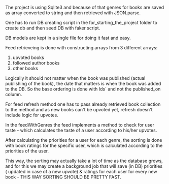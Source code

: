 The project is using Sqlite3 and because of that genres for books are saved as array converted to string and then retrieved with JSON.parse.

One has to run DB creating script in the for_starting_the_project folder to create db and then seed DB with faker script.

DB models are kept in a single file for doing it fast and easy.

Feed retrieveing is done with constructing arrays from 3 different arrays:
1. upvoted books
2. followed author books
3. other books

Logically it should not matter when the book was published (actual publishing of the book), the date that matters is when the book was added to the DB.
So the base ordering is done with Ids` and not the published_on column.

For feed refresh method one has to pass already retrieved book collection to the method and as new books can't be upvoted yet, refresh doesn't include logic for upvotes.

In the feedWithGenres the feed implements a method to check for user taste - which calculates the taste of a user according to his/her upvotes.

After calculating the priorities for a user for each genre, the sorting is done with book ratings for the specific user, which is calculated according to the priorities of the user.

This way, the sorting may actually take a lot of time as the database grows, and for this we may create a background job that will save (in DB) priorities ( updated in case of a new upvote) & ratings for each user for every new book - THIS WAY SORTING SHOULD BE PRETTY FAST.
